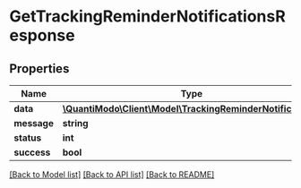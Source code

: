 # GetTrackingReminderNotificationsResponse

## Properties
Name | Type | Description | Notes
------------ | ------------- | ------------- | -------------
**data** | [**\QuantiModo\Client\Model\TrackingReminderNotification[]**](TrackingReminderNotification.md) |  | [optional] 
**message** | **string** | Message | [optional] 
**status** | **int** | Status code | 
**success** | **bool** |  | 

[[Back to Model list]](../README.md#documentation-for-models) [[Back to API list]](../README.md#documentation-for-api-endpoints) [[Back to README]](../README.md)


